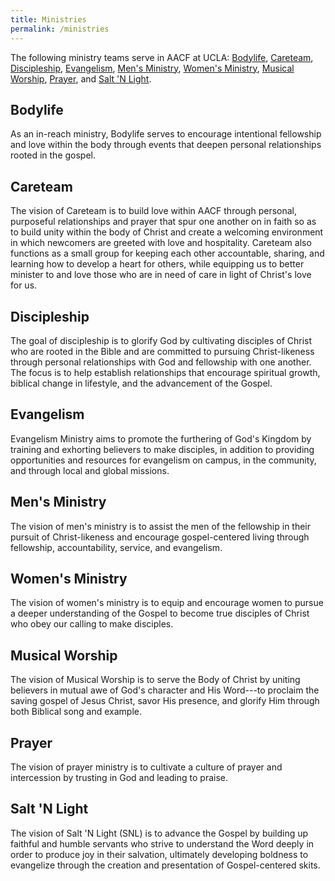 ```yaml
---
title: Ministries
permalink: /ministries
---
```


The following ministry teams serve in AACF at UCLA: [Bodylife](#bodylife), [Careteam](#careteam), [Discipleship](#discipleship), [Evangelism](#evangelism), [Men's Ministry](#mens-ministry), [Women's Ministry](#womens-ministry), [Musical Worship](#musical-worship), [Prayer](#prayer), and [Salt 'N Light](#salt-n-light).

## Bodylife
As an in-reach ministry, Bodylife serves to encourage intentional fellowship and love within the body through events that deepen personal relationships rooted in the gospel.

## Careteam
The vision of Careteam is to build love within AACF through personal, purposeful relationships and prayer that spur one another on in faith so as to build unity within the body of Christ and create a welcoming environment in which newcomers are greeted with love and hospitality. Careteam also functions as a small group for keeping each other accountable, sharing, and learning how to develop a heart for others, while equipping us to better minister to and love those who are in need of care in light of Christ's love for us.

## Discipleship
The goal of discipleship is to glorify God by cultivating disciples of Christ who are rooted in the Bible and are committed to pursuing Christ-likeness through personal relationships with God and fellowship with one another. The focus is to help establish relationships that encourage spiritual growth, biblical change in lifestyle, and the advancement of the Gospel.

## Evangelism
Evangelism Ministry aims to promote the furthering of God's Kingdom by training and exhorting believers to make disciples, in addition to providing opportunities and resources for evangelism on campus, in the community, and through local and global missions.

## Men's Ministry
The vision of men's ministry is to assist the men of the fellowship in their pursuit of Christ-likeness and encourage gospel-centered living through fellowship, accountability, service, and evangelism.

## Women's Ministry
The vision of women's ministry is to equip and encourage women to pursue a deeper understanding of the Gospel to become true disciples of Christ who obey our calling to make disciples.

## Musical Worship
The vision of Musical Worship is to serve the Body of Christ by uniting believers in mutual awe of God's character and His Word---to proclaim the saving gospel of Jesus Christ, savor His presence, and glorify Him through both Biblical song and example.

## Prayer
The vision of prayer ministry is to cultivate a culture of prayer and intercession by trusting in God and leading to praise.

## Salt 'N Light
The vision of Salt 'N Light (SNL) is to advance the Gospel by building up faithful and humble servants who strive to understand the Word deeply in order to produce joy in their salvation, ultimately developing boldness to evangelize through the creation and presentation of Gospel-centered skits.

